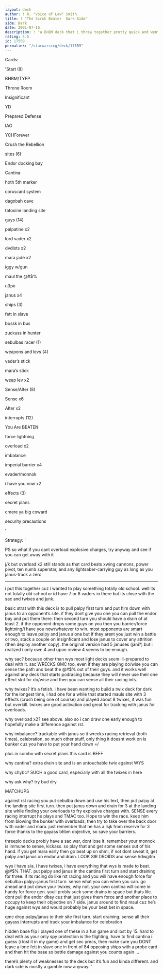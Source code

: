 ```yaml
---
layout: deck
author: ! R. "Voice of Law" Smith
title: ! "The Scrub Beater  Dark Side"
side: Dark
date: 2001-07-16
description: ! "a BHBM deck that i threw together pretty quick and went 2-0 at a local with against a couple of kids"
rating: 4.5
id: 17559
permalink: "/starwarsccg/deck/17559"
---
```

Cards: 

'Start (8)

BHBM/TYFP

Throne Room

Insignificant

YD

Prepared Defense

IAO

YCHForever

Crush the Rebellion


sites (6)

Endor docking bay

Cantina

hoth 5th marker

coruscant system

dagobah cave

tatooine landing site


guys (14)

palpatine x2

lord vader x2

dvdlots x2

mara jade x2

iggy w/gun

maul the @#$%

u3po

janus x4


ships (3)

fett in slave

bossk in bus

zuckuss in hunter


sebulbas racer (1)


weapons and levs (4)

vader’s stick

mara’s stick

weap lev x2


Sense/Alter (8)

Sense x6

Alter x2


interrupts (12)

You Are BEATEN

force lightning

overload x2

imbalance

imperial barrier x4

evader/monnok

i have you now x2


effects (3)

secret plans

cmere ya big coward

security precautions

'

Strategy: '

PS so what if you cant overload explosive charges, try anyway and see if you can get away with it

j/k but overload x2 still stands as that card beats xwing cannons, power pivot, ten numb superstar, and any lightsaber-carrying guy as long as you janus-track a zero


---------------

i put this together cuz i wanted to play something totally old school. well its not totally old school or id have 7 or 8 vaders in there but its close with the sac and twixes and junk.


basic strat with this deck is to pull palpy first turn and put him down with janus to an opponent’s site. if they dont give you one you can pull the endor bay and put them there. then second turn you should have a drain of at least 2. if the opponent drops some guys on you then you barrier/force lightning/i have you now/whatever to win. most opponents are smart enough to leave palpy and janus alone but if they arent you just win a battle or two, stack a couple on insignficant and lose janus to cover any attrition (then deploy another copy). the original version had 5 januses (jani?) but i realized i only own 4 and upon review 4 seems to be enough.


why sac? because other than wys most light decks seem ill-prepared to deal with it. sac WRECKS QMC too, even if they are playing do/wise you can sense the path and beat the @#$% out of their guys. and it works well against any deck that starts podracing because they will never use their one effect slot for do/wise and then you can sense all their racing ints. 


why twixes? it’s a fetish. i have been wanting to build a twix deck for dark for the longest time, i had one for a while that started mauls site with 3 effects (crush being one of course) and played about 8 twixes, it was fun but overkill. twixes are good activation and great for tracking with janus for overloads.


why overload x2? see above. also so i can draw one early enough to hopefully make a difference against rst.


why imbalance? trackable with janus so it wrecks racing retrieval (both times), celebration, so much other stuff, only thing it doesnt work on is bunker cuz you have to put your hand down =/

plus in combo with secret plans this card is BEEF


why cantina? extra drain site and is an untouchable twix against WYS


why chybc? SUCH a good card, especially with all the twixes in here


why ask why? try bud dry


MATCHUPS


against rst racing you put sebulba down and use his text, then put palpy at the landing site first turn. then put janus down and drain for 3 at the landing site while finding your overloads to fry explosive charges with. SENSE every racing interrupt he plays and TMAC too. Hope to win the race. keep him from blowing the bunker with overloads, then try to take over the back door with vader and mara. just remember that he has a lsjk from reserve for 3 force thanks to the gayass bhbm objective, so save your barriers.


threepio decks probly have a sac war, dont lose it. remember your monnok is immune to sense, kickass. so play that and get some senses out of his hand. if you get mara early then go beat up on shmi, if not dont sweat it, get palpy and janus on endor and drain. LOOK SIR DROIDS and sense hdwgitm


wys i have s/a, i have twixes, i have everything that wys is made to beat. @#$% THAT. put palpy and janus in the cantina first turn and start draining for three. if its racing do like rst racing and you will have enough force for sebulba+palpy+janus first turn. sense what you can when you can. go ahead and put down your twixes, why not. your own cantina will come in handy for force gen. youll probly suck some drains in space but thats life. dont pull the endor dbay cuz that just gives them force and another place to occupy to keep their objective on 7 side. janus around to find maul cuz he’s huge against wys and would probably be your best bet in space.


qmc drop palpy/janus to their site first turn, start draining. sense all their gayass interrupts and track your imbalance for celebration


hidden base flip i played one of these in a fun game and lost by 15. hard to deal with as your only spy protection is the flighting, have to find cantina i guess (i lost it in my game) and get sec precs, then make sure you DONT leave a lone fett in slave one in front of 84 opposing ships with a probe card and then hit the base so battle damage against you counts again ...



there’s plenty of weaknesses to the deck but it’s fun and kinda different. and dark side is mostly a gamble now anyway.     '

